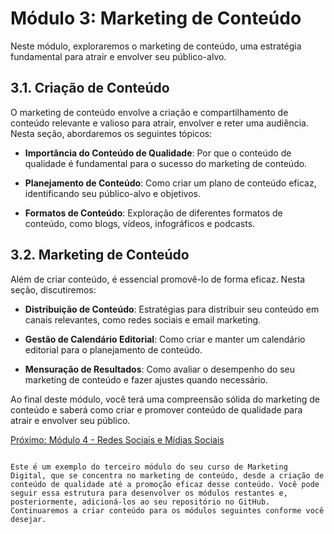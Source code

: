 # Módulo 3: Marketing de Conteúdo

Neste módulo, exploraremos o marketing de conteúdo, uma estratégia fundamental para atrair e envolver seu público-alvo.

## 3.1. Criação de Conteúdo

O marketing de conteúdo envolve a criação e compartilhamento de conteúdo relevante e valioso para atrair, envolver e reter uma audiência. Nesta seção, abordaremos os seguintes tópicos:

- **Importância do Conteúdo de Qualidade**: Por que o conteúdo de qualidade é fundamental para o sucesso do marketing de conteúdo.

- **Planejamento de Conteúdo**: Como criar um plano de conteúdo eficaz, identificando seu público-alvo e objetivos.

- **Formatos de Conteúdo**: Exploração de diferentes formatos de conteúdo, como blogs, vídeos, infográficos e podcasts.

## 3.2. Marketing de Conteúdo

Além de criar conteúdo, é essencial promovê-lo de forma eficaz. Nesta seção, discutiremos:

- **Distribuição de Conteúdo**: Estratégias para distribuir seu conteúdo em canais relevantes, como redes sociais e email marketing.

- **Gestão de Calendário Editorial**: Como criar e manter um calendário editorial para o planejamento de conteúdo.

- **Mensuração de Resultados**: Como avaliar o desempenho do seu marketing de conteúdo e fazer ajustes quando necessário.

Ao final deste módulo, você terá uma compreensão sólida do marketing de conteúdo e saberá como criar e promover conteúdo de qualidade para atrair e envolver seu público.

[Próximo: Módulo 4 - Redes Sociais e Mídias Sociais](modulo-4-redes-sociais-e-midias-sociais.md)
```

Este é um exemplo do terceiro módulo do seu curso de Marketing Digital, que se concentra no marketing de conteúdo, desde a criação de conteúdo de qualidade até a promoção eficaz desse conteúdo. Você pode seguir essa estrutura para desenvolver os módulos restantes e, posteriormente, adicioná-los ao seu repositório no GitHub. Continuaremos a criar conteúdo para os módulos seguintes conforme você desejar.
